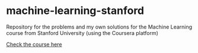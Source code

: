 # machine-learning-stanford

Repository for the problems and my own solutions for the Machine Learning course from Stanford University (using the Coursera platform)

[Check the course here](https://www.coursera.org/specializations/deep-learning)
